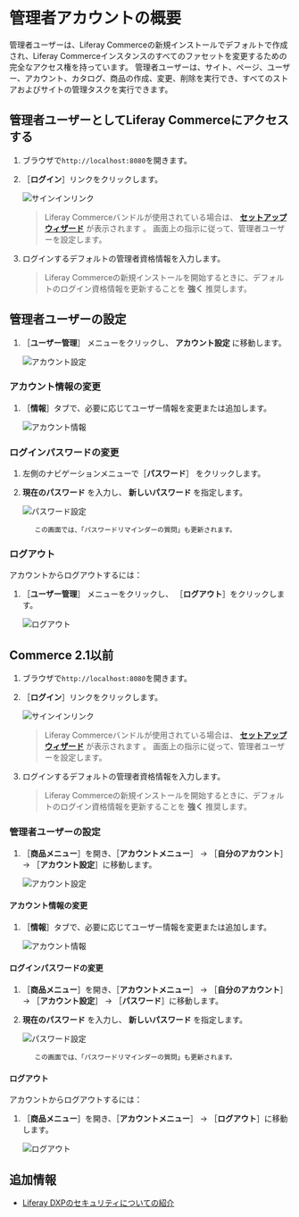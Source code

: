# 管理者アカウントの概要

管理者ユーザーは、Liferay Commerceの新規インストールでデフォルトで作成され、Liferay Commerceインスタンスのすべてのファセットを変更するための完全なアクセス権を持っています。 管理者ユーザーは、サイト、ページ、ユーザー、アカウント、カタログ、商品の作成、変更、削除を実行でき、すべてのストアおよびサイトの管理タスクを実行できます。

## 管理者ユーザーとしてLiferay Commerceにアクセスする

1. ブラウザで`http://localhost:8080`を開きます。
1. ［**ログイン**］リンクをクリックします。

    ![サインインリンク](./introduction-to-the-admin-account/images/07.png "サインインリンク")

    > Liferay Commerceバンドルが使用されている場合は、 [**セットアップウィザード**](https://help.liferay.com/hc/en-us/articles/360017896652-Installing-Liferay-DXP-#using-the-setup-wizard) が表示されます 。 画面上の指示に従って、管理者ユーザーを設定します。

1. ログインするデフォルトの管理者資格情報を入力します。

    > Liferay Commerceの新規インストールを開始するときに、デフォルトのログイン資格情報を更新することを **強く** 推奨します。

## 管理者ユーザーの設定

1. ［**ユーザー管理**］ メニューをクリックし、 **アカウント設定** に移動します。

    ![アカウント設定](./introduction-to-the-admin-account/images/06.png "アカウント設定")

### アカウント情報の変更

1. ［**情報**］タブで、必要に応じてユーザー情報を変更または追加します。

    ![アカウント情報](./introduction-to-the-admin-account/images/03.png "アカウント情報")

### ログインパスワードの変更

1. 左側のナビゲーションメニューで［**パスワード**］ をクリックします。
1. **現在のパスワード** を入力し、 **新しいパスワード** を指定します。

    ![パスワード設定](./introduction-to-the-admin-account/images/04.png "パスワード設定")

    ```{note}
       この画面では、「パスワードリマインダーの質問」も更新されます。
    ```

### ログアウト

アカウントからログアウトするには：

1. ［**ユーザー管理**］ メニューをクリックし、 ［**ログアウト**］をクリックします。

    ![ログアウト](./introduction-to-the-admin-account/images/08.png "ログアウト")

## Commerce 2.1以前

1. ブラウザで`http://localhost:8080`を開きます。
1. ［**ログイン**］リンクをクリックします。

    ![サインインリンク](./introduction-to-the-admin-account/images/01.png "サインインリンク")

    > Liferay Commerceバンドルが使用されている場合は、 [**セットアップウィザード**](https://help.liferay.com/hc/en-us/articles/360017896652-Installing-Liferay-DXP-#using-the-setup-wizard) が表示されます 。 画面上の指示に従って、管理者ユーザーを設定します。

1. ログインするデフォルトの管理者資格情報を入力します。

    > Liferay Commerceの新規インストールを開始するときに、デフォルトのログイン資格情報を更新することを **強く** 推奨します。

### 管理者ユーザーの設定

1. ［**商品メニュー**］を開き、［**アカウントメニュー**］ -> ［**自分のアカウント**］ -> ［**アカウント設定**］に移動します。

    ![アカウント設定](./introduction-to-the-admin-account/images/02.png "アカウント設定")

#### アカウント情報の変更

1. ［**情報**］タブで、必要に応じてユーザー情報を変更または追加します。

    ![アカウント情報](./introduction-to-the-admin-account/images/03.png "アカウント情報")

#### ログインパスワードの変更

1. ［**商品メニュー**］を開き、［**アカウントメニュー**］ -> ［**自分のアカウント**］ -> ［**アカウント設定**］ -> ［**パスワード**］に移動します。
1. **現在のパスワード** を入力し、 **新しいパスワード** を指定します。

    ![パスワード設定](./introduction-to-the-admin-account/images/04.png "パスワード設定")

    ```{note}
       この画面では、「パスワードリマインダーの質問」も更新されます。
    ```

#### ログアウト

アカウントからログアウトするには：

1. ［**商品メニュー**］を開き、［**アカウントメニュー**］ -> ［**ログアウト**］に移動します。

    ![ログアウト](./introduction-to-the-admin-account/images/05.png "ログアウト")

## 追加情報

* [Liferay DXPのセキュリティについての紹介](https://help.liferay.com/hc/en-us/articles/360017897072-Introduction-to-Securing-Liferay-DXP)
